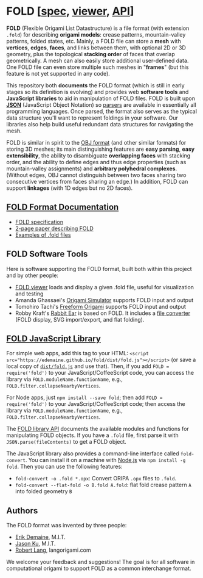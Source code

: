 # FOLD [[spec](doc/spec.md), [viewer](https://edemaine.github.io/fold/examples/foldviewer.html), [API](doc/api.md)]

**FOLD** (Flexible Origami List Datastructure) is a file format (with extension
`.fold`) for describing **origami models**: crease patterns, mountain-valley
patterns, folded states, etc.  Mainly, a FOLD file can store a **mesh** with
**vertices**, **edges**, **faces**, and links between them, with optional
2D or 3D geometry, plus the topological **stacking order** of faces that
overlap geometrically.
A mesh can also easily store additional user-defined data.
One FOLD file can even store multiple such meshes in "**frames**"
(but this feature is not yet supported in any code).

This repository both **documents** the FOLD format (which is still in early
stages so its definition is evolving) and provides web **software tools**
and **JavaScript libraries** to aid in manipulation of FOLD files.
FOLD is built upon
**[JSON](http://www.json.org/)** (JavaScript Object Notation)
so [parsers](http://www.json.org/) are available in essentially all
programming languages.  Once parsed, the format also serves as the typical
data structure you'll want to represent foldings in your software.
Our libraries also help build useful redundant data structures for
navigating the mesh.

FOLD is similar in spirit to the
[OBJ format](http://paulbourke.net/dataformats/obj/) (and other similar
formats) for storing 3D meshes; its main distinguishing features are
**easy parsing**, **easy extensibility**, the ability to disambiguate
**overlapping faces** with stacking order, and the ability to define edges
and thus edge properties (such as mountain-valley assignments) and
**arbitrary polyhedral complexes**.
(Without edges, OBJ cannot distinguish between two faces sharing two
consecutive vertices from faces sharing an edge.)
In addition, FOLD can support **linkages** (with 1D edges but no 2D faces).

## [FOLD Format Documentation](https://github.com/edemaine/fold/tree/master/doc/spec.md)

* [FOLD specification](https://github.com/edemaine/fold/tree/master/doc/spec.md)
* [2-page paper describing FOLD](http://erikdemaine.org/papers/FOLD_CGW2016/)
* [Examples of .fold files](https://github.com/edemaine/fold/tree/master/examples/)

## FOLD Software Tools

Here is software supporting the FOLD format, built both within this project
and by other people:

* [FOLD viewer](https://edemaine.github.io/fold/examples/foldviewer.html)
  loads and display a given .fold file, useful for visualization and testing
* Amanda Ghassaei's
  [Origami Simulator](https://github.com/amandaghassaei/OrigamiSimulator)
  supports FOLD input and output
* Tomohiro Tachi's
  [Freeform Origami](http://origami.c.u-tokyo.ac.jp/~tachi/software/#ffo)
  supports FOLD input and output
* Robby Kraft's [Rabbit Ear](https://rabbitear.org/docs/)
  is based on FOLD.  It includes a
  [file converter](https://convert.rabbitear.org/)
  (FOLD display, SVG import/export, and flat folding).

## [FOLD JavaScript Library](https://github.com/edemaine/fold/tree/master/doc/api.md)

For simple web apps, add this tag to your HTML:
`<script src="https://edemaine.github.io/fold/dist/fold.js"></script>`
(or save a local copy of
[`dist/fold.js`](https://github.com/edemaine/fold/blob/master/dist/fold.js)
and use that).
Then, if you add `FOLD = require('fold')` to your JavaScript/CoffeeScript code,
you can access the library via `FOLD.moduleName.functionName`, e.g.,
`FOLD.filter.collapseNearbyVertices`.

For Node apps, just `npm install --save fold`;
then add `FOLD = require('fold')` to your JavaScript/CoffeeScript code;
then access the library via `FOLD.moduleName.functionName`, e.g.,
`FOLD.filter.collapseNearbyVertices`.

The [FOLD library API](https://github.com/edemaine/fold/tree/master/doc/api.md)
documents the available modules and functions for manipulating FOLD objects.
If you have a `.fold` file, first parse it with `JSON.parse(fileContents)`
to get a FOLD object.

The JavaScript library also provides a command-line interface called
`fold-convert`.  You can install it on a machine with
[Node.js](https://nodejs.org/en/) via `npm install -g fold`.
Then you can use the following features:
* `fold-convert -o .fold *.opx`: Convert ORIPA `.opx` files to `.fold`.
* `fold-convert --flat-fold -o B.fold A.fold`:
  flat fold crease pattern `A` into folded geometry `B`

## Authors

The FOLD format was invented by three people:
* [Erik Demaine](http://erikdemaine.org), M.I.T.
* [Jason Ku](http://jasonku.mit.edu), M.I.T.
* [Robert Lang](http://langorigami.com), langorigami.com

We welcome your feedback and suggestions!  The goal is for all software in
computational origami to support FOLD as a common interchange format.
